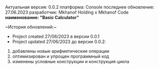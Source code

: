 Актуальная версия: 0.0.2
платформа: Console
последнее обновление: 27.06.2023
разработчик: Mkhanof Holding x Mkhanof Code
<b>наименование: "Basic Calculator"</b>

~История обновлений:~
- Project created 27/06/2023 в версии 0.0.1
- Project updated 27/06/2023 до версии 0.0.2:
1) добавлены новые арифметические операции
2) оптимизирован и упрощен программный код
3) изменены условные конструкции и конструкция цикла
